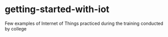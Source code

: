 # getting-started-with-iot
Few examples of Internet of Things practiced during the training conducted by college
